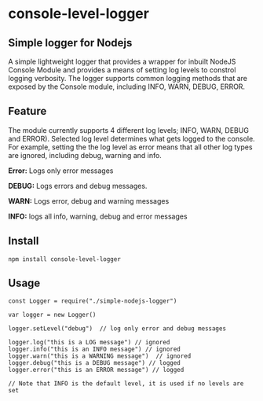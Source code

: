 # console-level-logger

## Simple logger for Nodejs

A simple lightweight logger that provides a wrapper for inbuilt NodeJS Console Module and provides a means of setting log levels to constrol logging verbosity.
The logger supports common logging methods that are exposed by the Console module, including INFO, WARN, DEBUG, ERROR. 

## Feature

The module currently supports 4 different log levels; INFO, WARN, DEBUG and ERROR).  Selected log level determines what gets logged to the console. For example, setting the the log level as error means that all other log types are ignored, including debug, warning and info.

**Error:** Logs only error messages

**DEBUG:** Logs errors and debug messages.

**WARN:** Logs error, debug and warning messages

**INFO:**  logs all info, warning, debug and error messages

## Install
``` npm install console-level-logger ```


## Usage
```
const Logger = require("./simple-nodejs-logger")

var logger = new Logger()

logger.setLevel("debug")  // log only error and debug messages

logger.log("this is a LOG message") // ignored
logger.info("this is an INFO message") // ignored
logger.warn("this is a WARNING message")  // ignored
logger.debug("this is a DEBUG message") // logged
logger.error("this is an ERROR message") // logged

// Note that INFO is the default level, it is used if no levels are set

```

